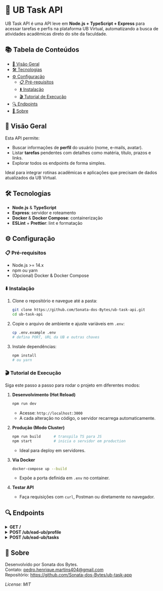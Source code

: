 # 📒 UB Task API

UB Task API é uma API leve em **Node.js + TypeScript + Express** para acessar tarefas e perfis na plataforma UB Virtual, automatizando a busca de atividades acadêmicas direto do site da faculdade.

## 📚 Tabela de Conteúdos
- [📖 Visão Geral](#-visão-geral)
- [🛠 Tecnologias](#-tecnologias)
- [⚙️ Configuração](#️-configuração)
  - [📋 Pré-requisitos](#-pré-requisitos)
  - [⬇️ Instalação](#️-instalação)
  - [🎬 Tutorial de Execução](#-tutorial-de-execução)
- [🔍 Endpoints](#-endpoints)
- [📒 Sobre](#-sobre)

## 📖 Visão Geral

Esta API permite:

- Buscar informações de **perfil** do usuário (nome, e-mails, avatar).
- Listar **tarefas** pendentes com detalhes como matéria, título, prazos e links.
- Explorar todos os endpoints de forma simples.

Ideal para integrar rotinas acadêmicas e aplicações que precisam de dados atualizados da UB Virtual.

## 🛠 Tecnologias

- **Node.js** & **TypeScript**
- **Express**: servidor e roteamento
- **Docker** & **Docker Compose**: containerização
- **ESLint** + **Prettier**: lint e formatação

## ⚙️ Configuração

### 📋 Pré-requisitos

- Node.js >= 14.x
- npm ou yarn
- (Opcional) Docker & Docker Compose

### ⬇️ Instalação

1. Clone o repositório e navegue até a pasta:
   ```bash
   git clone https://github.com/Sonata-dos-Bytes/ub-task-api.git
   cd ub-task-api
   ```
2. Copie o arquivo de ambiente e ajuste variáveis em `.env`:
   ```bash
   cp .env.example .env
   # defina PORT, URL da UB e outras chaves
   ```
3. Instale dependências:
   ```bash
   npm install
   # ou yarn
   ```

### 🎬 Tutorial de Execução

Siga este passo a passo para rodar o projeto em diferentes modos:

1. **Desenvolvimento (Hot Reload)**
   ```bash
   npm run dev
   ```
   - Acesse: `http://localhost:3000`
   - A cada alteração no código, o servidor recarrega automaticamente.

2. **Produção (Modo Cluster)**
   ```bash
   npm run build      # transpila TS para JS
   npm start          # inicia o servidor em production
   ```
   - Ideal para deploy em servidores.

3. **Via Docker**
   ```bash
   docker-compose up --build
   ```
   - Expõe a porta definida em `.env` no container.

4. **Testar API**
   - Faça requisições com `curl`, Postman ou diretamente no navegador.

## 🔍 Endpoints

<details>
<summary><strong>GET /</strong></summary>

Retorna status, mensagem de boas-vindas e dados de contato.

```json
{
  "status": true,
  "message": "Welcome to the UB API!",
  "data": { /* contato e versão */ }
}
```
</details>

<details>
<summary><strong>POST /ub/ead-ub/profile</strong></summary>

- **Body**: `{ "login": "<usuário>", "password": "<senha>" }`
- **200**: dados do perfil
- **400**: validação
- **401**: credenciais inválidas
- **500**: erro interno

```json
{
  "status": true,
  "data": { /* perfil */ }
}
```
</details>

<details>
<summary><strong>POST /ub/ead-ub/tasks</strong></summary>

- **Body**: `{ "login": "<usuário>", "password": "<senha>" }`
- **200**: lista de tarefas
- **500**: erro interno

```json
{
  "status": true,
  "data": [ /* tarefas */ ]
}
```
</details>

## 📒 Sobre

Desenvolvido por Sonata dos Bytes.  
Contato: pedro.henrique.martins404@gmail.com  
Repositório: https://github.com/Sonata-dos-Bytes/ub-task-app


_License: MIT_

